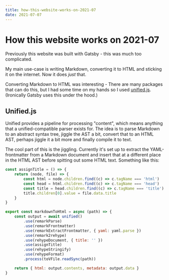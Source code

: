 ```yaml
---
title: how-this-website-works-on-2021-07
date: 2021-07-07
---
```


# How this website works on 2021-07

Previously this website was built with Gatsby - this was much too complicated.

My main use-case is writing Markdown, converting it to HTML and sticking it on
the internet. Now it does _just_ that.

Converting Markdown to HTML was interesting - There are many packages that can
do this, but I had some time on my hands so I used
[unified.js](https://unifiedjs.com/). (Ironically Gatsby uses this under the
hood.)

## Unified.js

Unified provides a pipeline for processing "content", which means anything that
a unified-compatible parser exists for. The idea is to parse Markdown to an
abstract syntax tree, jiggle the AST a bit, convert that to an HTML AST, perhaps
jiggle it a bit more and finally compile it to text.

The cool part of this is the jiggling. Currently it's set up to extract the
YAML-frontmatter from a Markdown document and insert that at a different place
in the HTML AST before spitting out some HTML text. Something like this:

```js
const assignTitle = () => {
    return (node, file) => {
        const html = node.children.find((c) => c.tagName === 'html')
        const head = html.children.find((c) => c.tagName === 'head')
        const title = head.children.find((c) => c.tagName === 'title')
        title.children[0].value = file.data.title
    }
}

export const markdownToHtml = async (path) => {
    const output = await unified()
        .use(remarkParse)
        .use(remarkFrontmatter)
        .use(remarkExtractFrontmatter, { yaml: yaml.parse })
        .use(remark2rehype)
        .use(rehypeDocument, { title: '' })
        .use(assignTitle)
        .use(rehypeStringify)
        .use(rehypeFormat)
        .process(toVFile.readSync(path))

    return { html: output.contents, metadata: output.data }
}
```
